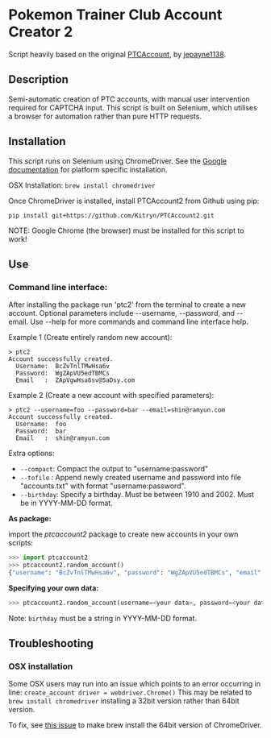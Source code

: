 # Pokemon Trainer Club Account Creator 2
Script heavily based on the original [PTCAccount](https://github.com/jepayne1138/PTCAccount), by [jepayne1138](https://github.com/jepayne1138).

## Description
Semi-automatic creation of PTC accounts, with manual user intervention required for CAPTCHA input. This script is built on Selenium, which utilises a browser for automation rather than pure HTTP requests.

## Installation

This script runs on Selenium using ChromeDriver. See the [Google documentation](https://sites.google.com/a/chromium.org/chromedriver/downloads) for platform specific installation.

OSX Installation: `brew install chromedriver`

Once ChromeDriver is installed, install PTCAccount2 from Github using pip:

`pip install git+https://github.com/Kitryn/PTCAccount2.git`

NOTE: Google Chrome (the browser) must be installed for this script to work!

## Use

### Command line interface:

After installing the package run 'ptc2' from the terminal to create a new account. Optional parameters include --username, --password, and --email. Use --help for more commands and command line interface help.

Example 1 (Create entirely random new account):

```
> ptc2
Account successfully created.
  Username:  BcZvTnlTMwHsa6v
  Password:  WgZApVU5edTBMCs
  Email   :  ZApVgwHsa6sv@5aDsy.com
```

Example 2 (Create a new account with specified parameters):

```
> ptc2 --username=foo --password=bar --email=shin@ramyun.com
Account successfully created.
  Username:  foo
  Password:  bar
  Email   :  shin@ramyun.com
```

Extra options:

* `--compact`: Compact the output to "username:password"
* `--tofile` : Append newly created username and password into file "accounts.txt" with format "username:password".
* `--birthday`: Specify a birthday. Must be between 1910 and 2002. Must be in YYYY-MM-DD format.


**As package:**

import the _ptcaccount2_ package to create new accounts in your own scripts:

```python
>>> import ptcaccount2
>>> ptcaccount2.random_account()
{"username": "BcZvTnlTMwHsa6v", "password": "WgZApVU5edTBMCs", "email": "ZApVgwHsa6sv@5aDsy.com"}
```

**Specifying your own data:**
```python
>>> ptcaccount2.random_account(username=<your data>, password=<your data>, email=<your data>, birthday=<your data>)
```

Note: `birthday` must be a string in YYYY-MM-DD format.

## Troubleshooting

### OSX installation

Some OSX users may run into an issue which points to an error occurring in line: `create_account driver = webdriver.Chrome()` This may be related to `brew install chromedriver` installing a 32bit version rather than 64bit version.

To fix, see [this issue](https://github.com/Kitryn/PTCAccount2/issues/1) to make brew install the 64bit version of ChromeDriver.

